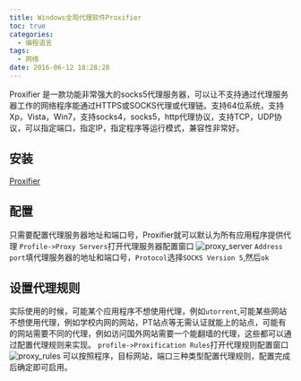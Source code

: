 ```yaml
---
title: Windows全局代理软件Proxifier
toc: true
categories:
  - 编程语言
tags:
  - 网络
date: 2016-06-12 18:28:28
---
```

Proxifier 是一款功能非常强大的socks5代理服务器，可以让不支持通过代理服务器工作的网络程序能通过HTTPS或SOCKS代理或代理链。支持64位系统，支持Xp，Vista，Win7，支持socks4，socks5，http代理协议，支持TCP，UDP协议，可以指定端口，指定IP，指定程序等运行模式，兼容性非常好。
<!-- more -->
## 安装
[Proxifier](http://www.proxifier.com/)

## 配置
只需要配置代理服务器地址和端口号，Proxifier就可以默认为所有应用程序提供代理
`Profile->Proxy Servers`打开代理服务器配置窗口
![proxy_server](proxy_server.png)
`Address` `port`填代理服务器的地址和端口号，`Protocol`选择`SOCKS Version 5`,然后`ok`

## 设置代理规则
实际使用的时候，可能某个应用程序不想使用代理，例如`utorrent`,可能某些网站不想使用代理，例如学校内网的网站，PT站点等无需认证就能上的站点，可能有的网站需要不同的代理，例如访问国外网站需要一个能翻墙的代理，这些都可以通过配置代理规则来实现。
`profile->Proxification Rules`打开代理规则配置窗口
![proxy_rules](proxy_rules.png)
可以按照程序，目标网站，端口三种类型配置代理规则，配置完成后确定即可启用。
